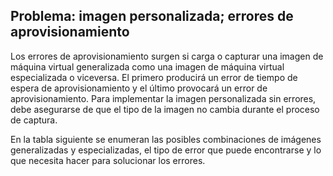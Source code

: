 ## Problema: imagen personalizada; errores de aprovisionamiento

Los errores de aprovisionamiento surgen si carga o capturar una imagen de máquina virtual generalizada como una imagen de máquina virtual especializada o viceversa. El primero producirá un error de tiempo de espera de aprovisionamiento y el último provocará un error de aprovisionamiento. Para implementar la imagen personalizada sin errores, debe asegurarse de que el tipo de la imagen no cambia durante el proceso de captura.

En la tabla siguiente se enumeran las posibles combinaciones de imágenes generalizadas y especializadas, el tipo de error que puede encontrarse y lo que necesita hacer para solucionar los errores.
